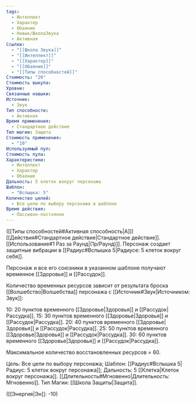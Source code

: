 ```yaml
---
tags:
  - Интеллект
  - Характер
  - Обаяние
  - Навык/ШколаЗвука
  - Активная
Ссылки:
  - "[[Школа Звука]]"
  - "[[Интеллект]]"
  - "[[Характер]]"
  - "[[Обаяние]]"
  - "[[Типы способностей]]"
Стоимость: "20"
Стоимость выкупа: 
Уровни: 
Связанные навыки: 
Источник:
  - Звук
Тип способности:
  - Активная
Время применения:
  - Стандартное действие
Тип магии: Защита
Стоимость применения:
  - "10"
Используемый пул: 
Стоимость пула: 
Характеристики:
  - Интеллект
  - Характер
  - Обаяние
Дальность: 5 клеток вокруг персонажа
Шаблон:
  - "Вспышка: 5"
Количество целей:
  - Все цели по выбору персонажа в шаблоне
Время действия:
  - Пассивно-постоянно
---
```

([[Типы способностей#Активная способность|А]]) [[Действия#Стандартное действие|Стандартное действие]]. [[Использование#1 Раз за Раунд|(1р/Раунд)]]. Персонаж создает защитные вибрации в [[Радиус#Вспышка 5|Радиусе: 5 клеток вокруг себя]]. 

Персонаж и все его союзники в указанном шаблоне получают временное [[Здоровье]] и [[Рассудок]].

Количество временных ресурсов зависит от результата броска [[Волшебство|Волшебства]] персонажа с [[Источник#Звук|Источником: Звук]]:

10: 20 пунктов временного [[Здоровье|Здоровья]] и [[Рассудок|Рассудка]].
15: 30 пунктов временного [[Здоровье|Здоровья]] и [[Рассудок|Рассудка]].
20: 40 пунктов временного [[Здоровье|Здоровья]] и [[Рассудок|Рассудка]].
25: 50 пунктов временного [[Здоровье|Здоровья]] и [[Рассудок|Рассудка]].
30: 60 пунктов временного [[Здоровье|Здоровья]] и [[Рассудок|Рассудка]].

Максимальное количество восстановленных ресурсов = 60. 

Цель: Все цели по выбору персонажа; Шаблон: [[Радиус#Вспышка 5|Радиус: 5 клеток вокруг персонажа]]; Дальность: 5 [[Клетка|Клеток вокруг персонажа]]. [[Длительность#Мгновенно|Длительность: Мгновенно]]. Тип Магии: [[Школа Защиты|Защита]].

([[Энергия|Эн]]: -10)